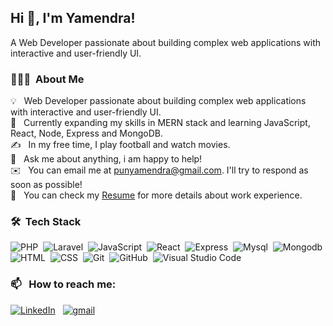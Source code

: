 ## Hi 👋, I'm Yamendra!
A Web Developer passionate about building complex web applications with interactive and user-friendly UI.


### 👨🏻‍💻 &nbsp;About Me

💡 &nbsp; Web Developer passionate about building complex web applications with interactive and user-friendly UI.\
🌱 &nbsp; Currently expanding my skills in MERN stack and learning JavaScript, React, Node, Express and MongoDB.\
✍️ &nbsp; In my free time, I play football and watch movies.\
💬 &nbsp; Ask me about anything, i am happy to help!\
✉️ &nbsp; You can email me at punyamendra@gmail.com. I'll try to respond as soon as possible!\
📄 &nbsp; You can check my [Resume](https://drive.google.com/file/d/1Z-0wKI0euqUMQkOwPhsmyRiuRlsm6SfF/view?usp=sharing) for more details about work experience.


### 🛠 &nbsp;Tech Stack

![PHP](https://img.shields.io/badge/-Php-05122A?style=flat&logo=php)&nbsp;
![Laravel](https://img.shields.io/badge/-Laravel-05122A?style=flat&logo=laravel&logoColor=563D7C)&nbsp;
![JavaScript](https://img.shields.io/badge/-JavaScript-05122A?style=flat&logo=javascript)&nbsp;
![React](https://img.shields.io/badge/-React-05122A?style=flat&logo=react&logoColor=563D7C)&nbsp;
![Express](https://img.shields.io/badge/-Express-05122A?style=flat&logo=express&logoColor=563D7C)&nbsp;
![Mysql](https://img.shields.io/badge/-Mysql-05122A?style=flat&logo=mysql&logoColor=563D7C)&nbsp;
![Mongodb](https://img.shields.io/badge/-Mongodb-05122A?style=flat&logo=mongodb&logoColor=563D7C)&nbsp;\
![HTML](https://img.shields.io/badge/-HTML-05122A?style=flat&logo=HTML5)&nbsp;
![CSS](https://img.shields.io/badge/-CSS-05122A?style=flat&logo=CSS3&logoColor=1572B6)&nbsp;
![Git](https://img.shields.io/badge/-Git-05122A?style=flat&logo=git)&nbsp;
![GitHub](https://img.shields.io/badge/-GitHub-05122A?style=flat&logo=github)&nbsp;
![Visual Studio Code](https://img.shields.io/badge/-Visual%20Studio%20Code-05122A?style=flat&logo=visual-studio-code&logoColor=007ACC)&nbsp;


### 📫 &nbsp; How to reach me:

<a href="https://www.linkedin.com/in/yamendra-pun/"><img alt="LinkedIn" src="https://img.shields.io/badge/linkedin%20-%230077B5.svg?&style=flat&logo=linkedin&logoColor=white"/></a> &nbsp;
<a href="mailto:punyamendra@gmail.com"><img alt="gmail" src="https://img.shields.io/badge/Gmail-D14836?style=flat&logo=gmail&logoColor=white" /></a> &nbsp;

<!--
**yamendrapun/yamendrapun** is a ✨ _special_ ✨ repository because its `README.md` (this file) appears on your GitHub profile.

Here are some ideas to get you started:

- 🔭 I’m currently working on ...
- 🌱 I’m currently learning ...
- 👯 I’m looking to collaborate on ...
- 🤔 I’m looking for help with ...
- 💬 Ask me about ...
- 📫 How to reach me: ...
- 😄 Pronouns: ...
- ⚡ Fun fact: ...
-->
